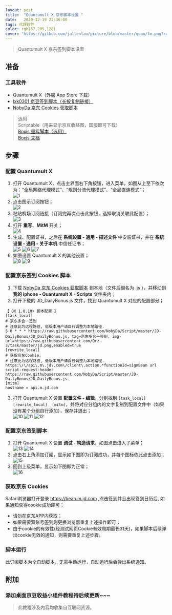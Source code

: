 ```yaml
---
layout: post
title:  "Quantumult X 京东脚本设置 "
date:   2020-12-19 22:36:00
tags: 代理软件
color: rgb(67,205,128)
cover: 'https://github.com/jallenlau/picture/blob/master/quan/fm.png?raw=true'
---
```


> Quantumult X 京东签到脚本设置

## 准备
### 工具软件
- Quantumult X（外服 App Store 下载）
- [lxk0301 京豆签到脚本（长按复制链接）](https://raw.githubusercontent.com/lxk0301/jd_scripts/master/QuantumultX/lxk0301_gallery.json)
- [NobyDa 京东 Cookies 获取脚本](https://github.com/NobyDa/Script/blob/master/JD-DailyBonus/JD_DailyBonus.js)


> 选用  
> Scriptable（用来显示京豆收益图，国服即可下载）  
> [Boxjs 重写脚本（选用）](https://raw.githubusercontent.com/whyour/hundun/master/quanx/whyour.boxjs.json)  
> [Boxjs 文档](https://chavyleung.gitbook.io/boxjs/)  

## 步骤
### 配置 Quantumult X
1. 打开 Quantumult X，点击主界面右下角按钮，进入菜单，如图从上至下依次为：“全局网络代理模式”、“规则分流代理模式”、“全局直连模式”；  
![1](https://github.com/jallenlau/picture/blob/master/quan/1.PNG?raw=true)  
2. 点击图示订阅按钮；  
![2](https://github.com/jallenlau/picture/blob/master/quan/2.PNG?raw=true)  
3. 粘贴机场订阅链接（订阅完再次点击此按钮，选择取消关联此配置）；  
![3](https://github.com/jallenlau/picture/blob/master/quan/3.PNG?raw=true)  
4. 打开 **重写**、**MitM** 开关；  
![4](https://github.com/jallenlau/picture/blob/master/quan/4.PNG?raw=true)
5. 生成、配置证书，之后在 **系统设置 - 通用 - 描述文件** 中安装证书，并在 **系统设置 - 通用 - 关于本机** 中信任证书；    
![5](https://github.com/jallenlau/picture/blob/master/quan/5.PNG?raw=true)
![6](https://github.com/jallenlau/picture/blob/master/quan/6.PNG?raw=true)
![7](https://github.com/jallenlau/picture/blob/master/quan/7.PNG?raw=true)  
6. 如图设置 Quantumult X 的其他设置；  
![8](https://github.com/jallenlau/picture/blob/master/quan/8.PNG?raw=true)
![9](https://github.com/jallenlau/picture/blob/master/quan/9.PNG?raw=true)  

### 配置京东签到 Cookies 脚本
1. 下载 [NobyDa 京东 Cookies 获取脚本](https://github.com/NobyDa/Script/blob/master/JD-DailyBonus/JD_DailyBonus.js) 到本地（文件后缀名为 .js ），并移动到 **我的 iphone - Quantumult X - Scripts** 文件夹内；  
2. 打开下载的 JD_DailyBonus.js 文件，找到 Quantumult X 对应的配置部分；  
```
【 QX 1.0.10+ 脚本配置 】
[task_local]
# 京东多合一签到
# 注意此为远程路径, 低版本用户请自行调整为本地路径.
5 0 * * * https://raw.githubusercontent.com/NobyDa/Script/master/JD-DailyBonus/JD_DailyBonus.js, tag=京东多合一签到, img-url=https://raw.githubusercontent.com/Orz-3/task/master/jd.png,enabled=true
[rewrite_local]
# 获取京东Cookie.
# 注意此为远程路径, 低版本用户请自行调整为本地路径.
https:\/\/api\.m\.jd\.com\/client\.action.*functionId=signBean url script-request-header https://raw.githubusercontent.com/NobyDa/Script/master/JD-DailyBonus/JD_DailyBonus.js
[mitm]
hostname = api.m.jd.com
```
3. 打开 Quantumult X 设置 **配置文件 - 编辑**，分别找到 ```[task_local]  [rewrite_local]  [mitm]```，并将对应分组内的文字复制到配置文件中（如果没有某个分组自行添加），保存并退出；  
![10](https://github.com/jallenlau/picture/blob/master/quan/10.PNG?raw=true)
![11](https://github.com/jallenlau/picture/blob/master/quan/11.PNG?raw=true)
![12](https://github.com/jallenlau/picture/blob/master/quan/12.PNG?raw=true)  

### 配置京东签到脚本
1. 打开 Quantumult X 设置 **调试 - 构造请求**，如图点击进入子菜单；  
![13](https://github.com/jallenlau/picture/blob/master/quan/13.PNG?raw=true)
![14](https://github.com/jallenlau/picture/blob/master/quan/14.PNG?raw=true)  
2. 点击右上角添加订阅，显示如下图即为订阅成功，并每个图标依此点击添加；  
![15](https://github.com/jallenlau/picture/blob/master/quan/15.PNG?raw=true)  
3. 回到上级菜单，显示如下图即为正常；  
![16](https://github.com/jallenlau/picture/blob/master/quan/16.PNG?raw=true)  

### 获取京东 Cookies
Safari浏览器打开登录 https://bean.m.jd.com ,点击签到并且出现签到日历后, 如果通知获得cookie成功即可；  

- 请勿在京东APP内获取；  
- 如果需要双账号签到则更换浏览器重复上述操作即可；  
- 由于cookie的有效性(经测试网页Cookie有效周期最长31天)，如果脚本后续弹出cookie无效的通知，则需要重复上述步骤。   

### 脚本运行
此订阅脚本为全自动脚本，无需手动运行，自动运行后会弹出系统通知。

## 附加
### 添加桌面京豆收益小组件教程待后续更新~~~


> 此教程涉及内容均收集自互联网资源。
